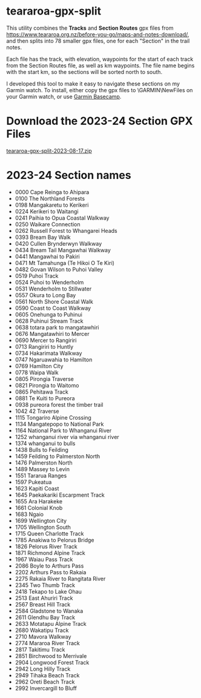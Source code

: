 # teararoa-gpx-split

This utility combines the **Tracks** and **Section Routes** gpx files from https://www.teararoa.org.nz/before-you-go/maps-and-notes-download/, and then splits into 78 smaller gpx files, one for each "Section" in the trail notes.  

Each file has the track, with elevation, waypoints for the start of each track from the Section Routes file, as well as km waypoints.  The file name begins with the start km, so the sections will be sorted north to south. 

I developed this tool to make it easy to navigate these sections on my Garmin watch.  To install, either copy the gpx files to \GARMIN\NewFiles on your Garmin watch, or use [Garmin Basecamp](https://www.garmin.com/en-NZ/software/basecamp/). 

# Download the 2023-24 Section GPX Files
[teararoa-gpx-split-2023-08-17.zip](https://github.com/rik-bos/teararoa-gpx-split/raw/main/published/teararoa-gpx-split-2024-08-17.zip)

# 2023-24 Section names

* 0000 Cape Reinga to Ahipara
* 0100 The Northland Forests
* 0198 Mangakaretu to Kerikeri
* 0224 Kerikeri to Waitangi
* 0241 Paihia to Opua Coastal Walkway
* 0250 Waikare Connection
* 0262 Russell Forest to Whangarei Heads
* 0393 Bream Bay Walk
* 0420 Cullen Brynderwyn Walkway
* 0434 Bream Tail Mangawhai Walkway
* 0441 Mangawhai to Pakiri
* 0471 Mt Tamahunga (Te Hikoi O Te Kiri)
* 0482 Govan Wilson to Puhoi Valley
* 0519 Puhoi Track
* 0524 Puhoi to Wenderholm
* 0531 Wenderholm to Stillwater
* 0557 Okura to Long Bay
* 0561 North Shore Coastal Walk
* 0590 Coast to Coast Walkway
* 0605 Onehunga to Puhinui
* 0628 Puhinui Stream Track
* 0638 totara park to mangatawhiri
* 0676 Mangatawhiri to Mercer
* 0690 Mercer to Rangiriri
* 0713 Rangiriri to Huntly
* 0734 Hakarimata Walkway
* 0747 Ngaruawahia to Hamilton
* 0769 Hamilton City
* 0778 Waipa Walk
* 0805 Pirongia Traverse
* 0821 Pirongia to Waitomo
* 0865 Pehitawa Track
* 0881 Te Kuiti to Pureora
* 0938 pureora forest the timber trail
* 1042 42 Traverse
* 1115 Tongariro Alpine Crossing
* 1134 Mangatepopo to National Park
* 1164 National Park to Whanganui River
* 1252 whanganui river via whanganui river
* 1374 whanganui to bulls
* 1438 Bulls to Feilding
* 1459 Feilding to Palmerston North
* 1476 Palmerston North
* 1489 Massey to Levin
* 1551 Tararua Ranges
* 1597 Pukeatua
* 1623 Kapiti Coast
* 1645 Paekakariki Escarpment Track
* 1655 Ara Harakeke
* 1661 Colonial Knob
* 1683 Ngaio
* 1699 Wellington City
* 1705 Wellington South
* 1715 Queen Charlotte Track
* 1785 Anakiwa to Pelorus Bridge
* 1826 Pelorus River Track
* 1871 Richmond Alpine Track
* 1967 Waiau Pass Track
* 2086 Boyle to Arthurs Pass
* 2202 Arthurs Pass to Rakaia
* 2275 Rakaia River to Rangitata River
* 2345 Two Thumb Track
* 2418 Tekapo to Lake Ohau
* 2513 East Ahuriri Track
* 2567 Breast Hill Track
* 2584 Gladstone to Wanaka
* 2611 Glendhu Bay Track
* 2633 Motatapu Alpine Track
* 2680 Wakatipu Track
* 2710 Mavora Walkway
* 2774 Mararoa River Track
* 2817 Takitimu Track
* 2851 Birchwood to Merrivale
* 2904 Longwood Forest Track
* 2942 Long Hilly Track
* 2949 Tihaka Beach Track
* 2962 Oreti Beach Track
* 2992 Invercargill to Bluff


